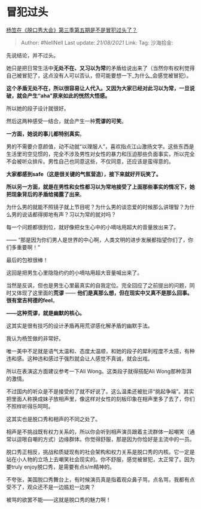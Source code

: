 # 冒犯过头

[杨笠在《脱口秀大会》第三季第五期是不是冒犯过头了？](https://www.zhihu.com/question/415695820/answer/1421479015)

> Author: #NellNell
> Last update: *21/08/2021*
> Link:
> Tag:
> 沙海拾金:

先说结论，并不过头。

她只是把日常生活中**无处不在、又习以为常**的矛盾给说出来了（当然你有权利觉得自己被冒犯了，这点没有人可以否认，但可能要想一下_为什么_会感觉被冒犯）。

**这个矛盾无处不在，所以很容易让人代入。又因为大家已经对此习以为常，一旦说破，就会产生“aha”原来如此的恍然大悟感。**

所以她的段子设计就很好。

然后这两种感受一结合，就会产生一种**荒谬的可笑**。

**一方面，她说的事儿都特别真实**。

男的不需要介意颜值，动不动就“以理服人”，喜欢指点江山激扬文字。这些东西是生活里司空见惯的，完全不涉及男性对女性的暴力和压迫那些负面事实，所以完全不会被听众排斥。男性自己也同意这些，不仅同意，还应该是蛮得意的。

**大家都感到safe（这是很关键的气氛营造），接下来就好开玩笑了。**

**所以另一方面，就是在男性和女性都习以为常地接受了上面那些事实的情况下，她把现象背后的矛盾给揭露了出来**。

为什么男的就能不照镜子就上节目呢？为什么男的谈恋爱的时候那么讲理智？为什么男的说话都得掷地有声？习以为常的就对吗？

每一个问题都很到位，就好像把女生心中的小嘀咕用超大的音量放出来了。

—— “那是因为你们男人是世界的中心啊，人类文明的进步发展都指望你们了，你们多重要啊！”

最后的包袱很棒！

这回是把男生心里隐隐约约的小嘀咕用超大音量喊出来了。

当然是反讽，但也是男生心里最真实的自我定位。完全回应了之前提出的问题，同时又体现了这里面的**荒谬** —— **他们是真那么想，但在现实中又真不是那么回事。很有堂吉柯德的feel**。

**——这种荒谬，就是幽默的核心。**

这其实是很有技巧的设计矛盾再用荒谬感化解矛盾的幽默手法。

我认为杨笠做的非常好。

唯一美中不足就是语气太温和、态度太温顺，和她的段子的犀利程度不太搭，有种违和感。这种违和感过于强烈就会让人感觉不真诚，就会出戏。

所以在表演这方面建议参考一下Ali Wong。这类段子就得搭配Ali Wong那种澎湃的激情。

不过国内的听众是不是接受的了就不好说了。这么温柔还被批评“挑起争端”。其实把里面人称换成妹子放相声里，像这样对女性的刻板印象在相声里多了去了，你们不照样听得乐呵呵。

这其实也是脱口秀和相声的不同之处了。

相声是不挑战既有权力关系的，所以你会听到相声演员跟着主流群体一起嘲笑（通常以逗哏自嘲的方式）边缘群体。你觉得舒服，那是因为你恰好是主流中的一员。

脱口秀正相反，挑战和质疑现有的社会架构和权力关系是脱口秀的内核。它一定是站在小人物的立场上去嘲笑社会现实的。你不舒服，感觉被冒犯，太正常了。因为要truly enjoy脱口秀，是需要有点s/m精神的。

不夸张，美国脱口秀舞台上，有时候演员真是指着观众鼻子骂，点名骂，我都有点受不了，观众还不是一边尴尬一边爽？

被骂的欲罢不能——这就是脱口秀的魅力啊！
